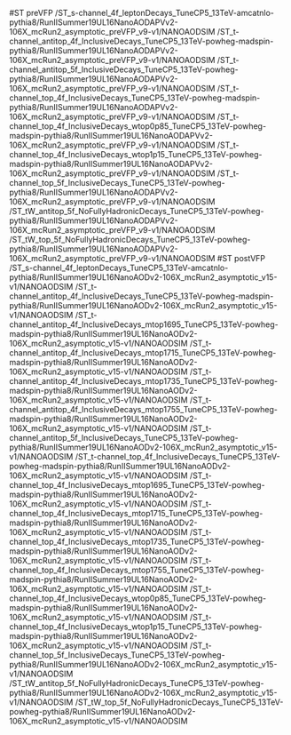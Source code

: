 #ST preVFP
/ST_s-channel_4f_leptonDecays_TuneCP5_13TeV-amcatnlo-pythia8/RunIISummer19UL16NanoAODAPVv2-106X_mcRun2_asymptotic_preVFP_v9-v1/NANOAODSIM
/ST_t-channel_antitop_4f_InclusiveDecays_TuneCP5_13TeV-powheg-madspin-pythia8/RunIISummer19UL16NanoAODAPVv2-106X_mcRun2_asymptotic_preVFP_v9-v1/NANOAODSIM
/ST_t-channel_antitop_5f_InclusiveDecays_TuneCP5_13TeV-powheg-pythia8/RunIISummer19UL16NanoAODAPVv2-106X_mcRun2_asymptotic_preVFP_v9-v1/NANOAODSIM
/ST_t-channel_top_4f_InclusiveDecays_TuneCP5_13TeV-powheg-madspin-pythia8/RunIISummer19UL16NanoAODAPVv2-106X_mcRun2_asymptotic_preVFP_v9-v1/NANOAODSIM
/ST_t-channel_top_4f_InclusiveDecays_wtop0p85_TuneCP5_13TeV-powheg-madspin-pythia8/RunIISummer19UL16NanoAODAPVv2-106X_mcRun2_asymptotic_preVFP_v9-v1/NANOAODSIM
/ST_t-channel_top_4f_InclusiveDecays_wtop1p15_TuneCP5_13TeV-powheg-madspin-pythia8/RunIISummer19UL16NanoAODAPVv2-106X_mcRun2_asymptotic_preVFP_v9-v1/NANOAODSIM
/ST_t-channel_top_5f_InclusiveDecays_TuneCP5_13TeV-powheg-pythia8/RunIISummer19UL16NanoAODAPVv2-106X_mcRun2_asymptotic_preVFP_v9-v1/NANOAODSIM
/ST_tW_antitop_5f_NoFullyHadronicDecays_TuneCP5_13TeV-powheg-pythia8/RunIISummer19UL16NanoAODAPVv2-106X_mcRun2_asymptotic_preVFP_v9-v1/NANOAODSIM
/ST_tW_top_5f_NoFullyHadronicDecays_TuneCP5_13TeV-powheg-pythia8/RunIISummer19UL16NanoAODAPVv2-106X_mcRun2_asymptotic_preVFP_v9-v1/NANOAODSIM
#ST postVFP
/ST_s-channel_4f_leptonDecays_TuneCP5_13TeV-amcatnlo-pythia8/RunIISummer19UL16NanoAODv2-106X_mcRun2_asymptotic_v15-v1/NANOAODSIM
/ST_t-channel_antitop_4f_InclusiveDecays_TuneCP5_13TeV-powheg-madspin-pythia8/RunIISummer19UL16NanoAODv2-106X_mcRun2_asymptotic_v15-v1/NANOAODSIM
/ST_t-channel_antitop_4f_InclusiveDecays_mtop1695_TuneCP5_13TeV-powheg-madspin-pythia8/RunIISummer19UL16NanoAODv2-106X_mcRun2_asymptotic_v15-v1/NANOAODSIM
/ST_t-channel_antitop_4f_InclusiveDecays_mtop1715_TuneCP5_13TeV-powheg-madspin-pythia8/RunIISummer19UL16NanoAODv2-106X_mcRun2_asymptotic_v15-v1/NANOAODSIM
/ST_t-channel_antitop_4f_InclusiveDecays_mtop1735_TuneCP5_13TeV-powheg-madspin-pythia8/RunIISummer19UL16NanoAODv2-106X_mcRun2_asymptotic_v15-v1/NANOAODSIM
/ST_t-channel_antitop_4f_InclusiveDecays_mtop1755_TuneCP5_13TeV-powheg-madspin-pythia8/RunIISummer19UL16NanoAODv2-106X_mcRun2_asymptotic_v15-v1/NANOAODSIM
/ST_t-channel_antitop_5f_InclusiveDecays_TuneCP5_13TeV-powheg-pythia8/RunIISummer19UL16NanoAODv2-106X_mcRun2_asymptotic_v15-v1/NANOAODSIM
/ST_t-channel_top_4f_InclusiveDecays_TuneCP5_13TeV-powheg-madspin-pythia8/RunIISummer19UL16NanoAODv2-106X_mcRun2_asymptotic_v15-v1/NANOAODSIM
/ST_t-channel_top_4f_InclusiveDecays_mtop1695_TuneCP5_13TeV-powheg-madspin-pythia8/RunIISummer19UL16NanoAODv2-106X_mcRun2_asymptotic_v15-v1/NANOAODSIM
/ST_t-channel_top_4f_InclusiveDecays_mtop1715_TuneCP5_13TeV-powheg-madspin-pythia8/RunIISummer19UL16NanoAODv2-106X_mcRun2_asymptotic_v15-v1/NANOAODSIM
/ST_t-channel_top_4f_InclusiveDecays_mtop1735_TuneCP5_13TeV-powheg-madspin-pythia8/RunIISummer19UL16NanoAODv2-106X_mcRun2_asymptotic_v15-v1/NANOAODSIM
/ST_t-channel_top_4f_InclusiveDecays_mtop1755_TuneCP5_13TeV-powheg-madspin-pythia8/RunIISummer19UL16NanoAODv2-106X_mcRun2_asymptotic_v15-v1/NANOAODSIM
/ST_t-channel_top_4f_InclusiveDecays_wtop0p85_TuneCP5_13TeV-powheg-madspin-pythia8/RunIISummer19UL16NanoAODv2-106X_mcRun2_asymptotic_v15-v1/NANOAODSIM
/ST_t-channel_top_4f_InclusiveDecays_wtop1p15_TuneCP5_13TeV-powheg-madspin-pythia8/RunIISummer19UL16NanoAODv2-106X_mcRun2_asymptotic_v15-v1/NANOAODSIM
/ST_t-channel_top_5f_InclusiveDecays_TuneCP5_13TeV-powheg-pythia8/RunIISummer19UL16NanoAODv2-106X_mcRun2_asymptotic_v15-v1/NANOAODSIM
/ST_tW_antitop_5f_NoFullyHadronicDecays_TuneCP5_13TeV-powheg-pythia8/RunIISummer19UL16NanoAODv2-106X_mcRun2_asymptotic_v15-v1/NANOAODSIM
/ST_tW_top_5f_NoFullyHadronicDecays_TuneCP5_13TeV-powheg-pythia8/RunIISummer19UL16NanoAODv2-106X_mcRun2_asymptotic_v15-v1/NANOAODSIM
